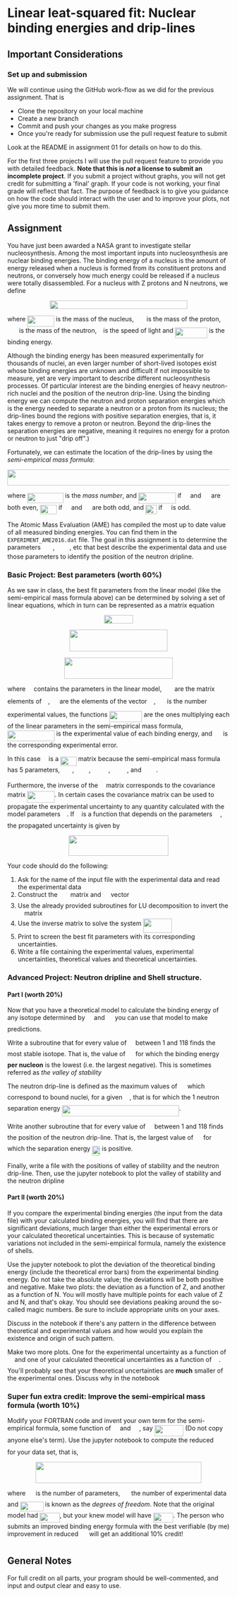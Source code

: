 # Linear leat-squared fit: Nuclear binding energies and drip-lines

## Important Considerations

### Set up and submission

We will continue using the GitHub work-flow as we did for the previous
assignment. That is

* Clone the repository on your local machine
* Create a new branch
* Commit and push your changes as you make progress
* Once you're ready for submission use the pull request feature to submit

Look at the README in assignment 01 for details on how to do this.

For the first three projects I will use the pull request feature to provide
you with detailed feedback.  **Note that this is *not* a license to submit an
incomplete project**. If you submit a project without graphs, you will not get
credit for submitting a 'final' graph. If your code is not working, your final
grade will reflect that fact. The purpose of feedback is to give you
guidance on how the code should interact with the user and to improve your
plots, not give you more time to submit them.

## Assignment

You have just been awarded a NASA grant to investigate stellar
nucleosynthesis. Among the most important inputs into nucleosynthesis are
nuclear binding energies. The binding energy of a nucleus is the amount of
energy released when a nucleus is formed from its constituent protons and
neutrons, or conversely how much energy could be released if a nucleus were
totally disassembled. For a nucleus with Z protons and N neutrons, we define 

<p align="center"><img src="/tex/4552ba0f714af2bd7ae7e74d14efdbe8.svg?invert_in_darkmode&sanitize=true" align=middle width=312.3338559pt height=18.905967299999997pt/></p>

where <img src="/tex/fdc2e930539279257e74e396b1b19e5f.svg?invert_in_darkmode&sanitize=true" align=middle width=61.00841009999999pt height=24.65753399999998pt/> is the mass of the nucleus, <img src="/tex/6d5244e4487392d89951c16e9448b3a6.svg?invert_in_darkmode&sanitize=true" align=middle width=21.209578499999992pt height=14.15524440000002pt/> is the mass of the proton,
<img src="/tex/d595c5e155ed3536b61bbc92e8faf975.svg?invert_in_darkmode&sanitize=true" align=middle width=22.559123399999994pt height=14.15524440000002pt/> is the mass of the neutron, <img src="/tex/3e18a4a28fdee1744e5e3f79d13b9ff6.svg?invert_in_darkmode&sanitize=true" align=middle width=7.11380504999999pt height=14.15524440000002pt/> is the speed of light and <img src="/tex/9dbbc2ae23039c450a0da078fc22bfc2.svg?invert_in_darkmode&sanitize=true" align=middle width=72.95089064999999pt height=24.65753399999998pt/> is
the binding energy.

Although the binding energy has been measured experimentally for thousands of
nuclei, an even larger number of short-lived isotopes exist whose binding
energies are unknown and difficult if not impossible to measure, yet are very
important to describe different nucleosynthesis processes. Of particular
interest are the binding energies of  heavy neutron-rich nuclei and the
position of the neutron drip-line. Using the binding energy we can compute the
neutron and proton separation energies which is the energy needed to separate
a neutron or a proton from its nucleus; the drip-lines bound the regions with
positive separation energies, that is, it takes energy to remove a proton or
neutron. Beyond the drip-lines the separation energies are negative, meaning
it requires no energy for a proton or neutron to just "drip off".)

Fortunately, we can estimate the location of the drip-lines by using the
*semi-empirical mass formula*:

<p align="center"><img src="/tex/0223f7931d4789a2cf2feed14bd06c32.svg?invert_in_darkmode&sanitize=true" align=middle width=617.91025065pt height=36.07218285pt/></p>

where <img src="/tex/43a97efd034fec64f0881b6e81804763.svg?invert_in_darkmode&sanitize=true" align=middle width=81.73488014999998pt height=22.465723500000017pt/> is the *mass number*, and <img src="/tex/5871887b30b49a0c6000a0dc659187c3.svg?invert_in_darkmode&sanitize=true" align=middle width=84.64022159999999pt height=24.65753399999998pt/> if <img src="/tex/5b51bd2e6f329245d425b8002d7cf942.svg?invert_in_darkmode&sanitize=true" align=middle width=12.397274999999992pt height=22.465723500000017pt/> and <img src="/tex/f9c4988898e7f532b9f826a75014ed3c.svg?invert_in_darkmode&sanitize=true" align=middle width=14.99998994999999pt height=22.465723500000017pt/> are
both even, <img src="/tex/a1bcfa0b785155b4d163ad8bb13b6f4f.svg?invert_in_darkmode&sanitize=true" align=middle width=38.35617554999999pt height=21.18721440000001pt/> if <img src="/tex/5b51bd2e6f329245d425b8002d7cf942.svg?invert_in_darkmode&sanitize=true" align=middle width=12.397274999999992pt height=22.465723500000017pt/> and <img src="/tex/f9c4988898e7f532b9f826a75014ed3c.svg?invert_in_darkmode&sanitize=true" align=middle width=14.99998994999999pt height=22.465723500000017pt/> are both odd, and <img src="/tex/1c4e4df490c6d0cf92fc90533df5f31e.svg?invert_in_darkmode&sanitize=true" align=middle width=25.570741349999988pt height=21.18721440000001pt/> if <img src="/tex/53d147e7f3fe6e47ee05b88b166bd3f6.svg?invert_in_darkmode&sanitize=true" align=middle width=12.32879834999999pt height=22.465723500000017pt/> is odd.

The Atomic Mass Evaluation (AME) has compiled the most up to date value of all
measured binding energies. You can find them in the `EXPERIMENT_AME2016.dat`
file. The goal in this assignment is to determine the parameters <img src="/tex/c99cad76c463360165265bc03aa019a9.svg?invert_in_darkmode&sanitize=true" align=middle width=23.940381299999988pt height=14.15524440000002pt/>, <img src="/tex/31291577b6116dc9e26b5337780549ba.svg?invert_in_darkmode&sanitize=true" align=middle width=29.71327589999999pt height=14.15524440000002pt/>, etc that best describe the experimental data and use
those parameters to identify the position of the neutron dripline.

### Basic Project: Best parameters (worth 60%)

As we saw in class, the best fit parameters from the linear model (like the
semi-empirical mass formula above) can be determined by solving a set of
linear equations, which in turn can be represented as a matrix equation

<p align="center"><img src="/tex/f28132571410f75dda8df999711902f5.svg?invert_in_darkmode&sanitize=true" align=middle width=65.58763529999999pt height=19.278557099999997pt/></p>
<p align="center"><img src="/tex/477ca166f599d7df0a586d76859d7631.svg?invert_in_darkmode&sanitize=true" align=middle width=222.52083315pt height=48.18280005pt/></p>
<p align="center"><img src="/tex/b636944434927dfff78b4d85395e9591.svg?invert_in_darkmode&sanitize=true" align=middle width=246.48583739999998pt height=48.18280005pt/></p>

where <img src="/tex/19e3f7018228f8a8c6559d0ea5500aa2.svg?invert_in_darkmode&sanitize=true" align=middle width=10.747741949999991pt height=23.488575000000026pt/> contains the parameters in the linear model, <img src="/tex/8175b4b012861c57d7f99a503fdcaa72.svg?invert_in_darkmode&sanitize=true" align=middle width=21.27105584999999pt height=14.15524440000002pt/> are
the matrix elements of <img src="/tex/c745b9b57c145ec5577b82542b2df546.svg?invert_in_darkmode&sanitize=true" align=middle width=10.57650494999999pt height=14.15524440000002pt/>, <img src="/tex/3d13090ef3ed1448f3c4dc166d06ab4d.svg?invert_in_darkmode&sanitize=true" align=middle width=13.948864049999989pt height=22.831056599999986pt/> are the elements of the vector
<img src="/tex/c90119f20c10a72dd5dccbfc89cd0785.svg?invert_in_darkmode&sanitize=true" align=middle width=11.826559799999991pt height=32.16441360000002pt/>, <img src="/tex/fb97d38bcc19230b0acd442e17db879c.svg?invert_in_darkmode&sanitize=true" align=middle width=17.73973739999999pt height=22.465723500000017pt/> is the number experimental values, the functions
<img src="/tex/60a1ae0f915e254cd583eb8c73da83d6.svg?invert_in_darkmode&sanitize=true" align=middle width=74.21723594999997pt height=24.65753399999998pt/> are the ones multiplying each of the linear parameters in the
semi-empirical mass formula, <img src="/tex/4f3c8dba495759e957a624e67fced894.svg?invert_in_darkmode&sanitize=true" align=middle width=106.95801599999999pt height=24.65753399999998pt/> is the experimental value
of each binding energy,  and <img src="/tex/22d241353c49e91d51aaca9620ad7fa1.svg?invert_in_darkmode&sanitize=true" align=middle width=16.659135899999992pt height=14.15524440000002pt/> is the corresponding experimental
error.

In this case <img src="/tex/c745b9b57c145ec5577b82542b2df546.svg?invert_in_darkmode&sanitize=true" align=middle width=10.57650494999999pt height=14.15524440000002pt/> is a <img src="/tex/2327f488710138e6e27dd6a99f49414c.svg?invert_in_darkmode&sanitize=true" align=middle width=36.52961069999999pt height=21.18721440000001pt/> matrix because the semi-empirical mass
formula has 5 parameters, <img src="/tex/8915548352c05130dfea9dd1ab873e35.svg?invert_in_darkmode&sanitize=true" align=middle width=23.940381299999988pt height=14.15524440000002pt/>, <img src="/tex/31291577b6116dc9e26b5337780549ba.svg?invert_in_darkmode&sanitize=true" align=middle width=29.71327589999999pt height=14.15524440000002pt/>, <img src="/tex/594fd118d901d67c2c6be43f2c03cdc1.svg?invert_in_darkmode&sanitize=true" align=middle width=36.579727799999986pt height=14.15524440000002pt/>,
<img src="/tex/b973aff2314ebf28d245216da5cd52a8.svg?invert_in_darkmode&sanitize=true" align=middle width=34.03175654999999pt height=14.15524440000002pt/>, and <img src="/tex/13142c64f0a99953f5ce0644c467793d.svg?invert_in_darkmode&sanitize=true" align=middle width=29.78516474999999pt height=14.15524440000002pt/>.

Furthermore, the inverse of the <img src="/tex/c745b9b57c145ec5577b82542b2df546.svg?invert_in_darkmode&sanitize=true" align=middle width=10.57650494999999pt height=14.15524440000002pt/> matrix corresponds to the covariance
matrix <img src="/tex/c82fc5d3dd5ce76f9e830892b72c70a9.svg?invert_in_darkmode&sanitize=true" align=middle width=62.24533424999999pt height=26.76175259999998pt/>. In certain cases the covariance matrix can be used
to propagate the experimental uncertainty to any quantity calculated with the
model parameters <img src="/tex/19e3f7018228f8a8c6559d0ea5500aa2.svg?invert_in_darkmode&sanitize=true" align=middle width=10.747741949999991pt height=23.488575000000026pt/>. If <img src="/tex/3cf4fbd05970446973fc3d9fa3fe3c41.svg?invert_in_darkmode&sanitize=true" align=middle width=8.430376349999989pt height=14.15524440000002pt/> is a function that depends on the
parameters <img src="/tex/9fc20fb1d3825674c6a279cb0d5ca636.svg?invert_in_darkmode&sanitize=true" align=middle width=14.045887349999989pt height=14.15524440000002pt/>, the propagated uncertainty is given by

<p align="center"><img src="/tex/f72676ee058ec3178e32217bb204719c.svg?invert_in_darkmode&sanitize=true" align=middle width=225.43650524999998pt height=45.46828935pt/></p>

Your code should do the following:

1. Ask for the name of the input file with the experimental data and read the experimental data
2. Construct the <img src="/tex/8175b4b012861c57d7f99a503fdcaa72.svg?invert_in_darkmode&sanitize=true" align=middle width=21.27105584999999pt height=14.15524440000002pt/> matrix and <img src="/tex/3d13090ef3ed1448f3c4dc166d06ab4d.svg?invert_in_darkmode&sanitize=true" align=middle width=13.948864049999989pt height=22.831056599999986pt/> vector
3. Use the already provided subroutines for LU decomposition to invert the <img src="/tex/c745b9b57c145ec5577b82542b2df546.svg?invert_in_darkmode&sanitize=true" align=middle width=10.57650494999999pt height=14.15524440000002pt/> matrix
4. Use the inverse matrix to solve the system <img src="/tex/50291b82c22714705dbf769477649fd0.svg?invert_in_darkmode&sanitize=true" align=middle width=65.58763529999999pt height=32.16441360000002pt/>
5. Print to screen the best fit parameters with its corresponding uncertainties.
5. Write a file containing the experimental values, experimental uncertainties, theoretical values and theoretical uncertainties.

### Advanced Project: Neutron dripline and Shell structure.

#### Part I (worth 20%)

Now that you have a theoretical model to calculate the binding energy of any
isotope determined by <img src="/tex/5b51bd2e6f329245d425b8002d7cf942.svg?invert_in_darkmode&sanitize=true" align=middle width=12.397274999999992pt height=22.465723500000017pt/> and <img src="/tex/f9c4988898e7f532b9f826a75014ed3c.svg?invert_in_darkmode&sanitize=true" align=middle width=14.99998994999999pt height=22.465723500000017pt/> you can use that model to make predictions. 

Write a subroutine that for every value of <img src="/tex/5b51bd2e6f329245d425b8002d7cf942.svg?invert_in_darkmode&sanitize=true" align=middle width=12.397274999999992pt height=22.465723500000017pt/> between 1 and 118 finds the
most stable isotope. That is, the value of <img src="/tex/f9c4988898e7f532b9f826a75014ed3c.svg?invert_in_darkmode&sanitize=true" align=middle width=14.99998994999999pt height=22.465723500000017pt/> for which the binding energy
**per nucleon** is the lowest (i.e. the largest negative). This is sometimes
referred as *the valley of stability*

The neutron drip-line is defined as the maximum values of <img src="/tex/f9c4988898e7f532b9f826a75014ed3c.svg?invert_in_darkmode&sanitize=true" align=middle width=14.99998994999999pt height=22.465723500000017pt/> which correspond
to bound nuclei, for a given <img src="/tex/5b51bd2e6f329245d425b8002d7cf942.svg?invert_in_darkmode&sanitize=true" align=middle width=12.397274999999992pt height=22.465723500000017pt/>, that is for which the 1 neutron separation
energy <img src="/tex/cb269092af4402bbbe23e066db53ae83.svg?invert_in_darkmode&sanitize=true" align=middle width=265.3857046499999pt height=24.65753399999998pt/>.

Write another subroutine that for every value of <img src="/tex/5b51bd2e6f329245d425b8002d7cf942.svg?invert_in_darkmode&sanitize=true" align=middle width=12.397274999999992pt height=22.465723500000017pt/> between 1 and 118 finds
the position of the neutron drip-line. That is, the largest value of <img src="/tex/f9c4988898e7f532b9f826a75014ed3c.svg?invert_in_darkmode&sanitize=true" align=middle width=14.99998994999999pt height=22.465723500000017pt/> for
which the separation energy <img src="/tex/49aebd2501b0bf3a5225ca26ba123672.svg?invert_in_darkmode&sanitize=true" align=middle width=18.205948199999987pt height=22.465723500000017pt/> is positive. 

Finally, write a file with the positions of  valley of stability and the
neutron drip-line. Then, use the jupyter notebook to plot the valley of
stability and the neutron dripline

#### Part II (worth 20%)

If you compare the experimental binding  energies (the input from the data
file) with your calculated binding energies, you will find that there are
significant deviations, much larger than either the experimental errors or
your calculated theoretical uncertainties. This is because of systematic
variations not included in the semi-empirical formula, namely the existence of
shells.

Use the jupyter notebook to plot the deviation of the theoretical binding
energy (include the theoretical error bars) from the experimental binding
energy. Do not take the absolute value; the deviations will be both positive
and negative. Make two plots: the deviation as a function of Z, and another as
a function of N. You will mostly have multiple points for each value of Z and
N, and that's okay. You should see deviations peaking around the so-called
magic numbers. Be sure to include appropriate units on your axes.

Discuss in the notebook if there's any pattern in the difference between
theoretical and experimental values and how would you explain the existence
and origin of such pattern.

Make two more plots. One for the experimental uncertainty as a function of <img src="/tex/5b51bd2e6f329245d425b8002d7cf942.svg?invert_in_darkmode&sanitize=true" align=middle width=12.397274999999992pt height=22.465723500000017pt/>
and one of your calculated theoretical uncertainties as a function of <img src="/tex/5b51bd2e6f329245d425b8002d7cf942.svg?invert_in_darkmode&sanitize=true" align=middle width=12.397274999999992pt height=22.465723500000017pt/>.
You'll probably see that your theoretical uncertainties are **much** smaller
of the experimental ones. Discuss why in the notebook 

### Super fun extra credit: Improve the semi-empirical mass formula (worth 10%)

Modify your FORTRAN code and invent your own term for the semi-empirical
formula, some function of <img src="/tex/5b51bd2e6f329245d425b8002d7cf942.svg?invert_in_darkmode&sanitize=true" align=middle width=12.397274999999992pt height=22.465723500000017pt/> and <img src="/tex/f9c4988898e7f532b9f826a75014ed3c.svg?invert_in_darkmode&sanitize=true" align=middle width=14.99998994999999pt height=22.465723500000017pt/>, say <img src="/tex/c0e67bbb86b92e240cb5303c839f8143.svg?invert_in_darkmode&sanitize=true" align=middle width=65.59369079999998pt height=24.65753399999998pt/> (Do not copy anyone
else's term). Use the jupyter notebook to compute the reduced <img src="/tex/a67d576e7d59b991dd010277c7351ae0.svg?invert_in_darkmode&sanitize=true" align=middle width=16.837900199999993pt height=26.76175259999998pt/> for
your data set, that is,

<p align="center"><img src="/tex/f4565d4e008043e8bdea7b0149ec35b3.svg?invert_in_darkmode&sanitize=true" align=middle width=375.6511275pt height=47.806078649999996pt/></p>

where <img src="/tex/d6328eaebbcd5c358f426dbea4bdbf70.svg?invert_in_darkmode&sanitize=true" align=middle width=15.13700594999999pt height=22.465723500000017pt/> is the number of parameters, <img src="/tex/fb97d38bcc19230b0acd442e17db879c.svg?invert_in_darkmode&sanitize=true" align=middle width=17.73973739999999pt height=22.465723500000017pt/> the number of experimental data and
<img src="/tex/f45541603e6edb172c23dac0cf3e69c6.svg?invert_in_darkmode&sanitize=true" align=middle width=52.96791224999998pt height=22.465723500000017pt/> is known as the *degrees of freedom*. Note that the original model had
<img src="/tex/b0da3d297bbd326b47d166c182dc6290.svg?invert_in_darkmode&sanitize=true" align=middle width=45.273840149999984pt height=22.465723500000017pt/>, but your knew model will have <img src="/tex/49b0b4f69e52d988845a47c48a1f58c9.svg?invert_in_darkmode&sanitize=true" align=middle width=45.273840149999984pt height=22.465723500000017pt/>. The person who submits an improved
binding energy formula with the best verifiable (by me) improvement in reduced
<img src="/tex/a67d576e7d59b991dd010277c7351ae0.svg?invert_in_darkmode&sanitize=true" align=middle width=16.837900199999993pt height=26.76175259999998pt/> will get an additional 10% credit!

## General Notes


For full credit on all parts, your program should be well-commented, and input
and output clear and easy to use.
